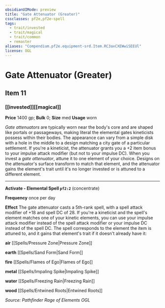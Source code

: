```yaml
---
obsidianUIMode: preview
title: "Gate Attenuator (Greater)"
cssclasses: pf2e,pf2e-spell
tags:
  - trait/invested
  - trait/magical
  - trait/common
  - remaster
aliases: "Compendium.pf2e.equipment-srd.Item.RC3axCXEWwiSEEUl"
license: OGL
---
```

# Gate Attenuator (Greater)
## Item 11
### [[invested]][[magical]]


**Price** 1400 gp; 
**Bulk** 0; **Size** med
**Usage** worn

_Gate attenuators_ are typically worn near the body's core and are shaped like portals or passageways, making literal the elemental gates kineticists possess within their bodies. The appearance can vary from a simple disk with a hole in the middle to a design matching a city gate of a particular settlement. If you're a kineticist, the attenuator grants you a +2 item bonus to your impulse attack modifier (but not to your impulse DC). When you invest a _gate attenuator_, attune it to one element of your choice. Designs on the attenuator's surface transform to match that element, and the attenuator gains the element's trait until it's no longer invested or is attuned to a different element.

* * *

**Activate - Elemental Spell `pf2:2`** (concentrate)

**Frequency** once per day

**Effect** The gate attenuator casts a 5th-rank spell, with a spell attack modifier of +18 and spell DC of 28. If you're a kineticist and the spell's element matches one of your kinetic elements, you can use your impulse attack modifier instead of the spell attack modifier or your impulse DC instead of the spell DC. The spell corresponds to the element the item is attuned to, and it gains that element's trait if it doesn't already have it:

**air** [[Spells/Pressure Zone|Pressure Zone]]

**earth** [[Spells/Sand Form|Sand Form]]

**fire** [[Spells/Flames of Ego|Flames of Ego]]

**metal** [[Spells/Impaling Spike|Impaling Spike]]

**water** [[Spells/Freezing Rain|Freezing Rain]]

**wood** [[Spells/Entwined Roots|Entwined Roots]]

*Source: Pathfinder Rage of Elements*
*OGL*